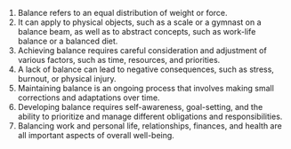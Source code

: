1. Balance refers to an equal distribution of weight or force.
2. It can apply to physical objects, such as a scale or a gymnast on a balance beam, as well as to abstract concepts, such as work-life balance or a balanced diet.
3. Achieving balance requires careful consideration and adjustment of various factors, such as time, resources, and priorities.
4. A lack of balance can lead to negative consequences, such as stress, burnout, or physical injury.
5. Maintaining balance is an ongoing process that involves making small corrections and adaptations over time.
6. Developing balance requires self-awareness, goal-setting, and the ability to prioritize and manage different obligations and responsibilities.
7. Balancing work and personal life, relationships, finances, and health are all important aspects of overall well-being.